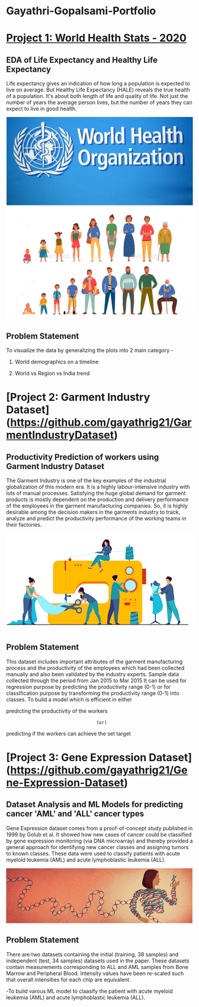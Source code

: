 # Gayathri-Gopalsami-Portfolio


# [Project 1: World Health Stats - 2020](https://github.com/gayathrig21/WorldHealthStats2020)

  ## EDA of Life Expectancy and Healthy Life Expectancy

  Life expectancy gives an indication of how long a population is expected to live on average. 
  But Healthy Life Expectancy (HALE) reveals the true health of a population. It's about both length of life and quality of life. Not just the number of years the average person lives, but the number of years they can expect to live in good health.

  ![alt text](https://github.com/gayathrig21/WorldHealthStats2020/blob/main/LEvsHALE.png?raw=true)

  ## Problem Statement 

  To visualize the data by generalizing the plots into 2 main category -
  
  1) World demographics on a timeline
 
  2) World vs Region vs India trend

# [Project 2: Garment Industry Dataset] (https://github.com/gayathrig21/GarmentIndustryDataset)  

  ## Productivity Prediction of workers using Garment Industry Dataset

  The Garment Industry is one of the key examples of the industrial globalization of this modern era. It is a highly labour-intensive industry with lots of manual processes. 
  Satisfying the huge global demand for garment products is mostly dependent on the production and delivery performance of the employees in the garment manufacturing companies. 
  So, it is highly desirable among the decision makers in the garments industry to track, analyze and predict the productivity performance of the working teams in their   factories.

  ![alt text](https://github.com/gayathrig21/GarmentIndustryDataset/blob/main/GarmentIndustry.png?raw=true)


  ## Problem Statement

  This dataset includes important attributes of the garment manufacturing process and the productivity of the employees which had been collected manually and also been validated by the industry experts. 
  Sample data collected through the period from Jan 2015 to Mar 2015
  It can be used for regression purpose by predicting the productivity range (0-1) or for classification purpose by transforming the productivity range (0-1) into 
  classes.
  To build a model which is efficient in either

  predicting the productivity of the workers 

                                      (or)

  predicting if the workers can achieve the set target
  
  # [Project 3: Gene Expression Dataset] (https://github.com/gayathrig21/Gene-Expression-Dataset)

  ## Dataset Analysis and ML Models for predicting cancer 'AML' and 'ALL' cancer types

  Gene Expression dataset comes from a proof-of-concept study published in 1999 by Golub et al. It showed how new cases of cancer could be classified by gene expression monitoring (via DNA microarray) and thereby provided a general approach for identifying new cancer classes and assigning tumors to known classes. These data were used to classify patients with acute myeloid leukemia (AML) and acute lymphoblastic leukemia (ALL).

  ![alt text](https://github.com/gayathrig21/Gene-Expression-Dataset/blob/main/GeneExpression.png?raw=true)

  ## Problem Statement
  There are two datasets containing the initial (training, 38 samples) and independent (test, 34 samples) datasets used in the paper. These datasets contain measurements corresponding to ALL and AML samples from Bone Marrow and Peripheral Blood. Intensity values have been re-scaled such that overall intensities for each chip are equivalent.

  -To build varous ML model to claasify the patient with acute myeloid leukemia (AML) and acute lymphoblastic leukemia (ALL).

